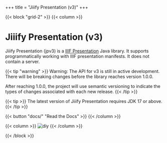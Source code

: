 +++
title = "Jiiify Presentation (v3)"
+++

{{< block "grid-2" >}}
{{< column >}}

# Jiiify Presentation (v3)

Jiiify Presentation (jpv3) is a [IIIF Presentation](https://iiif.io) Java library. It supports programmatically working with IIIF presentation manifests. It does not 
contain a server.

{{< tip "warning" >}}
Warning: The API for v3 is still in active development. There will be breaking changes before the library reaches version 1.0.0.

After reaching 1.0.0, the project will use semantic versioning to indicate the types of changes associated with each new release.
{{< /tip >}}

{{< tip >}}
The latest version of Jiiify Presentation requires JDK 17 or above.
{{< /tip >}}

{{< button "docs/" "Read the Docs" >}}
{{< /column >}}

{{< column >}}
![diy](/images/scribble.jpg)
{{< /column >}}

{{< /block >}}
